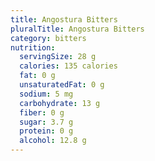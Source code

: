 ```yaml
---
title: Angostura Bitters
pluralTitle: Angostura Bitters
category: bitters
nutrition:
  servingSize: 28 g
  calories: 135 calories
  fat: 0 g
  unsaturatedFat: 0 g
  sodium: 5 mg
  carbohydrate: 13 g
  fiber: 0 g
  sugar: 3.7 g
  protein: 0 g
  alcohol: 12.8 g
---
```

